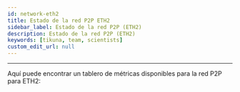 ```yaml
---
id: network-eth2
title: Estado de la red P2P ETH2
sidebar_label: Estado de la red P2P (ETH2)
description: Estado de la red P2P (ETH2)
keywords: [tikuna, team, scientists]
custom_edit_url: null
---
```

---

Aquí puede encontrar un tablero de métricas disponibles para la red P2P para ETH2:

<a href="https://dash.tikuna.io/public-dashboards/d7322b0297754a82bdff153e74c5d2c0?orgId=0">
<div className="buttonSpanishDashboard"></div>
</a>
